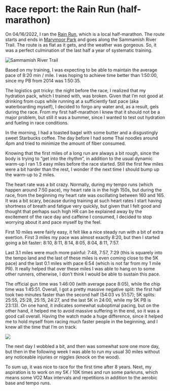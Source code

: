 # Race report: the Rain Run (half-marathon)

On 04/16/2022, I ran the [Rain Run](https://www.therainrun.com/), which is a local half-marathon. The route starts and ends in [Marymoor Park](https://en.wikipedia.org/wiki/Marymoor_Park) and goes along the Sammamish River Trail. The route is as flat as it gets, and the weather was gorgeous. So, it was a perfect culmination of the last half a year of systematic training.

![Sammamish River Trail](https://i.imgur.com/LLFPmsK.png)

Based on my training, I was expecting to be able to maintain the average pace of 8:20 min / mile. I was hoping to achieve time better than 1:50:00, since my PB from 2014 was 1:50:35.

The logistics got tricky: the night before the race, I realized that my hydration pack, which I trained with, was broken. Given that I’m not good at drinking from cups while running at a sufficiently fast pace (aka waterboarding myself), I decided to forgo any water and, as a result, gels during the race. From my first half-marathon I knew that it should not be a major problem, but still it was a bummer, since I wanted to test out hydration and fueling in race conditions.

In the morning, I had a toasted bagel with some butter and a disgustingly sweet Starbucks coffee. The day before I had some Thai noodles around 4pm and tried to minimize the amount of fiber consumed.

Knowing that the first miles of a long run are always a bit rough, since the body is trying to “get into the rhythm”, in addition to the usual dynamic warm-up I ran 1.5 easy miles before the race started. Still the first few miles were a bit harder than the rest, I wonder if the next time I should bump up the warm-up to 2 miles.

The heart rate was a bit crazy. Normally, during my tempo runs (which happen around 7:50 pace), my heart rate is in the high 150s, but during the race, from the beginning my heart rate was oscillating between 160 and 165. It was a bit scary, because during training at such heart rates I start having shortness of breath and fatigue very quickly, but given that I felt good and thought that perhaps such high HR can be explained away by the excitement of the race day and caffeine I consumed, I decided to stop worrying about it and pace myself by the feel.

First 10 miles were fairly easy, it felt like a nice steady run with a bit of extra exertion. First 3 miles my pace was almost exactly 8:20, but then I started going a bit faster: 8:10, 8:11, 8:14, 8:05, 8:04, 8:11, 7:57.

Last 3.1 miles were much more painful: 7:48, 7:57, 7:29 (this is squarely into the tempo land and the last of these miles is even coming close to the 5K pace) and the last 0.1 miles with pace 6:54 (which is not far from my 1 mile PR). It really helped that over these miles I was able to hang on to some other runners, otherwise, I don’t think I would be able to sustain this pace.

The official gun time was 1:46:00 (with average pace 8:05), while the chip time was 1:45:51. Overall, I got a pretty massive negative split: the first half took two minutes faster than the second half (54:03 vs 51:57); 5K splits: 25:55, 25:28, 25:15, 24:27, and the last 5K in 24:00, while my 5K PB is 23:13). On one hand, it indicates somewhat suboptimal pacing, but on the other hand, it helped me to avoid massive suffering in the end, so it was a good call overall. Having the watch made a huge difference, since it helped me to hold myself from racing much faster people in the beginning, and I knew all the time that I’m on track.

![](https://i.imgur.com/rcH0ksS.jpg)

The next day I wobbled a bit, and then was somewhat sore one more day, but then in the following week I was able to run my usual 30 miles without any noticeable injuries or niggles (knock on the wood).

To sum up, it was nice to race for the first time after 8 years. Next, my aspiration is to work on my 5K / 10K times and run some parkruns, which means some VO2 Max intervals and repetitions in addition to the aerobic base and tempo runs.
